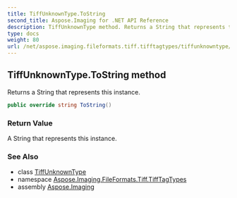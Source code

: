 ```yaml
---
title: TiffUnknownType.ToString
second_title: Aspose.Imaging for .NET API Reference
description: TiffUnknownType method. Returns a String that represents this instance
type: docs
weight: 80
url: /net/aspose.imaging.fileformats.tiff.tifftagtypes/tiffunknowntype/tostring/
---
```

## TiffUnknownType.ToString method

Returns a String that represents this instance.

```csharp
public override string ToString()
```

### Return Value

A String that represents this instance.

### See Also

* class [TiffUnknownType](../)
* namespace [Aspose.Imaging.FileFormats.Tiff.TiffTagTypes](../../tiffunknowntype/)
* assembly [Aspose.Imaging](../../../)


